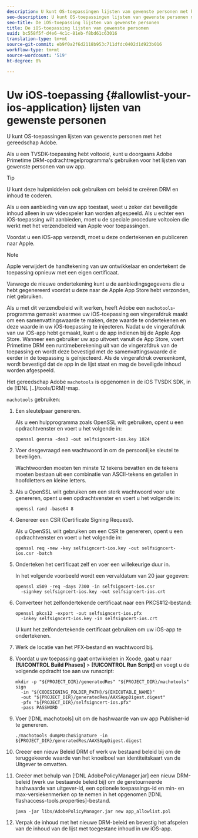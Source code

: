 ```yaml
---
description: U kunt OS-toepassingen lijsten van gewenste personen met het gereedschap Adobe.
seo-description: U kunt OS-toepassingen lijsten van gewenste personen met het gereedschap Adobe.
seo-title: De iOS-toepassing lijsten van gewenste personen
title: De iOS-toepassing lijsten van gewenste personen
uuid: bc558f5f-d4e6-4c1c-81eb-f8bd61c63016
translation-type: tm+mt
source-git-commit: eb9f0a2f6d2118b953c711dfdc0402d1d923b016
workflow-type: tm+mt
source-wordcount: '519'
ht-degree: 0%

---
```



# Uw iOS-toepassing {#allowlist-your-ios-application} lijsten van gewenste personen

U kunt OS-toepassingen lijsten van gewenste personen met het gereedschap Adobe.

Als u een TVSDK-toepassing hebt voltooid, kunt u doorgaans Adobe Primetime DRM-opdrachtregelprogramma&#39;s gebruiken voor het lijsten van gewenste personen van uw app.

>[!TIP]
>
>U kunt deze hulpmiddelen ook gebruiken om beleid te creëren DRM en inhoud te coderen.

Als u een aanbieding van uw app toestaat, weet u zeker dat beveiligde inhoud alleen in uw videospeler kan worden afgespeeld. Als u echter een iOS-toepassing wilt aanbieden, moet u de speciale procedure voltooien die werkt met het verzendbeleid van Apple voor toepassingen.

Voordat u een iOS-app verzendt, moet u deze ondertekenen en publiceren naar Apple.

>[!NOTE]
>
>Apple verwijdert de handtekening van uw ontwikkelaar en ondertekent de toepassing opnieuw met een eigen certificaat.

Vanwege de nieuwe ondertekening kunt u de aanbiedingsgegevens die u hebt gegenereerd voordat u deze naar de Apple App Store hebt verzonden, niet gebruiken.

Als u met dit verzendbeleid wilt werken, heeft Adobe een `machotools`-programma gemaakt waarmee uw iOS-toepassing een vingerafdruk maakt om een samenvattingswaarde te maken, deze waarde te ondertekenen en deze waarde in uw iOS-toepassing te injecteren. Nadat u de vingerafdruk van uw iOS-app hebt gemaakt, kunt u de app indienen bij de Apple App Store. Wanneer een gebruiker uw app uitvoert vanuit de App Store, voert Primetime DRM een runtimeberekening uit van de vingerafdruk van de toepassing en wordt deze bevestigd met de samenvattingswaarde die eerder in de toepassing is geïnjecteerd. Als de vingerafdruk overeenkomt, wordt bevestigd dat de app in de lijst staat en mag de beveiligde inhoud worden afgespeeld.

Het gereedschap Adobe `machotools` is opgenomen in de iOS TVSDK SDK, in de [!DNL [..]/tools/DRM]-map.

`machotools` gebruiken:

1. Een sleutelpaar genereren.

   Als u een hulpprogramma zoals OpenSSL wilt gebruiken, opent u een opdrachtvenster en voert u het volgende in:

   ```shell
   openssl genrsa -des3 -out selfsigncert-ios.key 1024
   ```

1. Voer desgevraagd een wachtwoord in om de persoonlijke sleutel te beveiligen.

   Wachtwoorden moeten ten minste 12 tekens bevatten en de tekens moeten bestaan uit een combinatie van ASCII-tekens en getallen in hoofdletters en kleine letters.
1. Als u OpenSSL wilt gebruiken om een sterk wachtwoord voor u te genereren, opent u een opdrachtvenster en voert u het volgende in:

   ```shell
   openssl rand -base64 8
   ```

1. Genereer een CSR (Certificate Signing Request).

   Als u OpenSSL wilt gebruiken om een CSR te genereren, opent u een opdrachtvenster en voert u het volgende in:

   ```shell
   openssl req -new -key selfsigncert-ios.key -out selfsigncert-ios.csr -batch
   ```

1. Onderteken het certificaat zelf en voer een willekeurige duur in.

   In het volgende voorbeeld wordt een vervaldatum van 20 jaar gegeven:

   ```shell
   openssl x509 -req -days 7300 -in selfsigncert-ios.csr  
     -signkey selfsigncert-ios.key -out selfsigncert-ios.crt
   ```

1. Converteer het zelfondertekende certificaat naar een PKCS#12-bestand:

   ```shell
   openssl pkcs12 -export -out selfsigncert-ios.pfx  
     -inkey selfsigncert-ios.key -in selfsigncert-ios.crt
   ```

   U kunt het zelfondertekende certificaat gebruiken om uw iOS-app te ondertekenen.

1. Werk de locatie van het PFX-bestand en wachtwoord bij.
1. Voordat u uw toepassing gaat ontwikkelen in Xcode, gaat u naar **[!UICONTROL Build Phases]** > **[!UICONTROL Run Script]** en voegt u de volgende opdracht toe aan uw runscript:

   ```shell
   mkdir -p "${PROJECT_DIR}/generatedRes" "${PROJECT_DIR}/machotools" sign  
     -in "${CODESIGNING_FOLDER_PATH}/${EXECUTABLE_NAME}"  
     -out "${PROJECT_DIR}/generatedRes/AAXSAppDigest.digest"  
     -pfx "${PROJECT_DIR}/selfsigncert-ios.pfx"  
     -pass PASSWORD
   ```

1. Voer [!DNL machotools] uit om de hashwaarde van uw app Publisher-id te genereren.

   ```shell
   ./machotools dumpMachoSignature -in ${PROJECT_DIR}/generatedRes/AAXSAppDigest.digest
   ```

1. Creeer een nieuw Beleid DRM of werk uw bestaand beleid bij om de teruggekeerde waarde van het knoeiboel van identiteitskaart van de Uitgever te omvatten.
1. Creëer met behulp van [!DNL AdobePolicyManager.jar] een nieuw DRM-beleid (werk uw bestaande beleid bij) om de geretourneerde hashwaarde van uitgever-id, een optionele toepassings-id en min- en max-versiekenmerken op te nemen in het opgenomen [!DNL flashaccess-tools.properties]-bestand.

   ```shell
   java -jar libs/AdobePolicyManager.jar new app_allowlist.pol
   ```

1. Verpak de inhoud met het nieuwe DRM-beleid en bevestig het afspelen van de inhoud van de lijst met toegestane inhoud in uw iOS-app.
